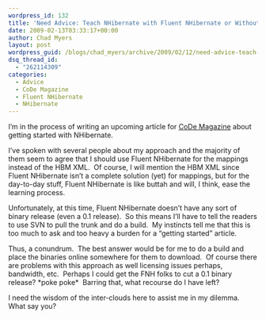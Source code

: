 ```yaml
---
wordpress_id: 132
title: 'Need Advice: Teach NHibernate with Fluent NHibernate or Without?'
date: 2009-02-13T03:33:17+00:00
author: Chad Myers
layout: post
wordpress_guid: /blogs/chad_myers/archive/2009/02/12/need-advice-teach-nhibernate-with-fluent-nhibernate-or-without.aspx
dsq_thread_id:
  - "262114309"
categories:
  - Advice
  - CoDe Magazine
  - Fluent NHibernate
  - NHibernate
---
```

I’m in the process of writing an upcoming article for [CoDe Magazine](http://www.code-magazine.com/) about getting started with NHibernate.

I’ve spoken with several people about my approach and the majority of them seem to agree that I should use Fluent NHibernate for the mappings instead of the HBM XML.&#160; Of course, I will mention the HBM XML since Fluent NHibernate isn’t a complete solution (yet) for mappings, but for the day-to-day stuff, Fluent NHibernate is like buttah and will, I think, ease the learning process.

Unfortunately, at this time, Fluent NHibernate doesn’t have any sort of binary release (even a 0.1 release).&#160; So this means I’ll have to tell the readers to use SVN to pull the trunk and do a build.&#160; My instincts tell me that this is too much to ask and too heavy a burden for a “getting started” article.

Thus, a conundrum.&#160; The best answer would be for me to do a build and place the binaries online somewhere for them to download.&#160; Of course there are problems with this approach as well licensing issues perhaps, bandwidth, etc.&#160; Perhaps I could get the FNH folks to cut a 0.1 binary release? \*poke poke\*&#160; Barring that, what recourse do I have left?

I need the wisdom of the inter-clouds here to assist me in my dilemma. What say you?